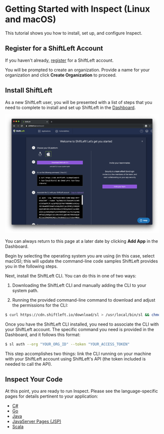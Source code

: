 # Getting Started with Inspect (Linux and macOS)

This tutorial shows you how to install, set up, and configure Inspect.

## Register for a ShiftLeft Account

If you haven't already, [register](http://shiftleft.io/register) for a ShiftLeft account.

You will be prompted to create an organization. Provide a name for your organization and click **Create Organization** to proceed.

## Install ShiftLeft

As a new ShiftLeft user, you will be presented with a list of steps that you need to complete to install and set up ShiftLeft in the [Dashboard](https://www.shiftleft.io/dashboard).

![Dashboard Instructions Page](/quickstarts/img/add-app.png)

You can always return to this page at a later date by clicking **Add App** in the Dashboard.

Begin by selecting the operating system you are using (in this case, select macOS); this will update the command-line code samples ShiftLeft provides you in the following steps.

Next, install the ShiftLeft CLI. You can do this in one of two ways:

1. Downloading the ShiftLeft CLI and manually adding the CLI to your system path.

2. Running the provided command-line command to download and adjust the permissions for the CLI:

```bash
$ curl https://cdn.shiftleft.io/download/sl > /usr/local/bin/sl && chmod a+rx /usr/local/bin/sl
```

Once you have the ShiftLeft CLI installed, you need to associate the CLI with your ShiftLeft account. The specific command you need is provided in the Dashboard, and it follows this format:

```bash
$ sl auth --org "YOUR_ORG_ID" --token "YOUR_ACCESS_TOKEN"
```

This step accomplishes two things: link the CLI running on your machine with your ShiftLeft account using ShiftLeft's API (the token included is needed to call the API).

## Inspect Your Code

At this point, you are ready to run Inspect. Please see the language-specific pages for details pertinent to your application:

* [C#](/inspect/c-sharp.md)
* [Go](/inspect/golang.md)
* [Java](/inspect/java.md)
* [JavaServer Pages (JSP)](/inspect/jsp.md)
* [Scala](/inspect/scala.md)

